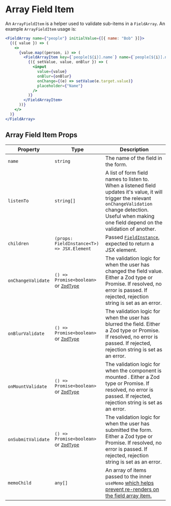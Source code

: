 # Array Field Item

An `ArrayFieldItem` is a helper used to validate sub-items in a `FieldArray`. An example `ArrayFieldItem` usage is:

```jsx
<FieldArray name={"people"} initialValue={[{ name: "Bob" }]}>
  {({ value }) => (
    <>
      {value.map((person, i) => (
        <FieldArrayItem key={`people[${i}].name`} name={`people[${i}].name`}>
          {({ setValue, value, onBlur }) => (
            <input
              value={value}
              onBlur={onBlur}
              onChange={(e) => setValue(e.target.value)}
              placeholder={"Name"}
            />
          )}
        </FieldArrayItem>
      ))}
    </>
  )}
</FieldArray>
```

## Array Field Item Props

| Property           | Type                                                                       | Description                                                                                                                                                                                                              |
| ------------------ | -------------------------------------------------------------------------- | ------------------------------------------------------------------------------------------------------------------------------------------------------------------------------------------------------------------------ |
| `name`             | `string`                                                                   | The name of the field in the form.                                                                                                                                                                                       |
| `listenTo`         | `string[]`                                                                 | A list of form field names to listen to. When a listened field updates it's value, it will trigger the relevant `onChangeValidation` change detection. Useful when making one field depend on the validation of another. |
| `children`         | `(props: FieldInstance<T>) => JSX.Element`                                 | Passed [`FieldInstance`](/reference/field#interface-fieldinstance), expected to return a JSX element.                                                                                                                    |
| `onChangeValidate` | `() => Promise<boolean>` or [`ZodType`](https://github.com/colinhacks/zod) | The validation logic for when the user has changed the field value. Either a Zod type or Promise. If resolved, no error is passed. If rejected, rejection string is set as an error.                                     |
| `onBlurValidate`   | `() => Promise<boolean>` or [`ZodType`](https://github.com/colinhacks/zod) | The validation logic for when the user has blurred the field. Either a Zod type or Promise. If resolved, no error is passed. If rejected, rejection string is set as an error.                                           |
| `onMountValidate`  | `() => Promise<boolean>` or [`ZodType`](https://github.com/colinhacks/zod) | The validation logic for when the component is mounted . Either a Zod type or Promise. If resolved, no error is passed. If rejected, rejection string is set as an error.                                                |
| `onSubmitValidate` | `() => Promise<boolean>` or [`ZodType`](https://github.com/colinhacks/zod) | The validation logic for when the user has submitted the form. Either a Zod type or Promise. If resolved, no error is passed. If rejected, rejection string is set as an error.                                          |
| `memoChild`        | `any[]`                                                                    | An array of items passed to the inner `useMemo` [which helps prevent re-renders on the field array item.](/guides/performance-optimizations)                                                                             |
